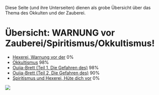 ﻿<!--t Zauberei/Spiritismus/Okkultismus! t-->
<!--d  d-->

Diese Seite (und ihre Unterseiten) dienen als grobe Übersicht über das Thema des Okkulten und der Zauberei.

# Übersicht: WARNUNG vor Zauberei/Spiritismus/Okkultismus!
- [Hexerei, Warnung vor der](zauberei/warnung-vor-der-hexerei) 0%
- [Okkultismus](zauberei/okkultismus) 98%
- [Ouija-Brett (Teil 1, Die Gefahren des)](zauberei/ouija_1) 98%
- [Ouija-Brett (Teil 2, Die Gefahren des)](zauberei/ouija_2) 90%
- [Spiritismus und Hexerei, Hüte dich vor](zauberei/huete-dich-vor-spiritismus-und-hexerei) 0%

![](files/pictures/flee-the-occult_de.png)